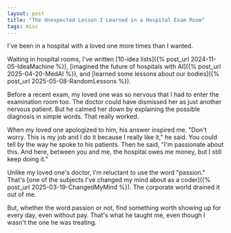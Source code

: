 ```yaml
---
layout: post
title: "The Unexpected Lesson I Learned in a Hospital Exam Room"
tags: misc
---
```


I've been in a hospital with a loved one more times than I wanted.

Waiting in hospital rooms, I've written [10-idea lists]({% post_url 2024-11-05-IdeaMachine %}), [imagined the future of hospitals with AI]({% post_url 2025-04-20-MedAI %}), and [learned some lessons about our bodies]({% post_url 2025-05-08-RandomLessons %}).

Before a recent exam, my loved one was so nervous that I had to enter the examination room too. The doctor could have dismissed her as just another nervous patient. But he calmed her down by explaining the possible diagnosis in simple words. That really worked.

When my loved one apologized to him, his answer inspired me. "Don't worry. This is my job and I do it because I really like it," he said. You could tell by the way he spoke to his patients. Then he said, "I'm passionate about this. And here, between you and me, the hospital owes me money, but I still keep doing it."

Unlike my loved one's doctor, I'm reluctant to use the word "passion." That's [one of the subjects I've changed my mind about as a coder]({% post_url 2025-03-19-ChangedMyMind %}). The corporate world drained it out of me.

But, whether the word passion or not, find something worth showing up for every day, even without pay. That's what he taught me, even though I wasn't the one he was treating.
